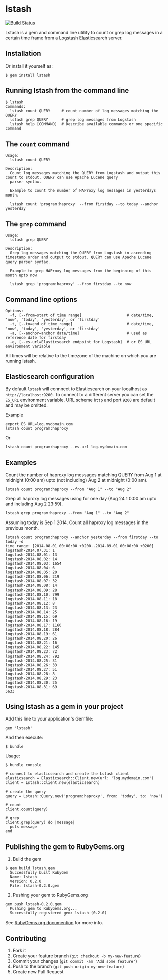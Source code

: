 # lstash

[![Build Status](https://travis-ci.org/kjwierenga/lstash.svg?branch=master)](https://travis-ci.org/kjwierenga/lstash)

Lstash is a gem and command line utility to count or grep log messages in a certain time frame from a Logstash Elasticsearch server.

## Installation

Or install it yourself as:

    $ gem install lstash

## Running lstash from the command line

	$ lstash
	Commands:
	  lstash count QUERY     # count number of log messages matching the QUERY
	  lstash grep QUERY      # grep log messages from Logstash
	  lstash help [COMMAND]  # Describe available commands or one specific command

## The `count` command

	Usage:
	  lstash count QUERY

	Description:
	  Count log messages matching the QUERY from Logstash and output this count to stdout. QUERY can use Apache Lucene query
	  parser syntax.

	  Example to count the number of HAProxy log messages in yesterdays month.

	  lstash count 'program:haproxy' --from firstday --to today --anchor yesterday

## The `grep` command

	Usage:
	  lstash grep QUERY

	Description:
	  Grep log messages matching the QUERY from Logstash in ascending timestamp order and output to stdout. QUERY can use Apache Lucene query parser syntax.

	  Example to grep HAProxy log messages from the beginning of this month upto now

	  lstash grep 'program:haproxy' --from firstday --to now

## Command line options

	Options:
	  -f, [--from=start of time range]                    # date/time, 'now', 'today', 'yesterday', or 'firstday'
	  -t, [--to=end of time range]                        # date/time, 'now', 'today', 'yesterday', or 'firstday'
	  -a, [--anchor=anchor date/time]                     # used as reference date for firstday
	  -e, [--es-url=Elasticsearch endpoint for Logstash]  # or ES_URL environment variable

All times will be relative to the timezone of the machine on which you are running lstash.

## Elasticsearch configuration

By default `lstash` will connnect to Elasticsearch on your localhost as `http://localhost:9200`. To connect
to a different server you can set the `ES_URL` environment variable. URL scheme `http` and port `9200` are default
and may be omitted.

Example

    export ES_URL=log.mydomain.com
    lstash count program:haproxy

Or

	lstash count program:haproxy --es-url log.mydomain.com

## Examples

Count the number of haproxy log messages matching QUERY from Aug 1 at midnight (0:00 am) upto (not including) Aug 2 at midnight (0:00 am).

    lstash count program:haproxy --from "Aug 1" --to "Aug 2"

Grep all haproxy log messages using for one day (Aug 24 1 0:00 am upto and including Aug 2 23:59).

    lstash grep program:haproxy --from "Aug 1" --to "Aug 2"

Assuming today is Sep 1 2014. Count all haproxy log messages in the previous month.

	lstash count program:haproxy --anchor yesterday --from firstday --to today -d
	time range: [2014-08-01 00:00:00 +0200..2014-09-01 00:00:00 +0200]
	logstash-2014.07.31: 1
	logstash-2014.08.01: 13
	logstash-2014.08.02: 14
	logstash-2014.08.03: 1654
	logstash-2014.08.04: 6
	logstash-2014.08.05: 20
	logstash-2014.08.06: 219
	logstash-2014.08.07: 32
	logstash-2014.08.08: 14
	logstash-2014.08.09: 28
	logstash-2014.08.10: 799
	logstash-2014.08.11: 18
	logstash-2014.08.12: 8
	logstash-2014.08.13: 23
	logstash-2014.08.14: 25
	logstash-2014.08.15: 69
	logstash-2014.08.16: 19
	logstash-2014.08.17: 1160
	logstash-2014.08.18: 284
	logstash-2014.08.19: 61
	logstash-2014.08.20: 26
	logstash-2014.08.21: 16
	logstash-2014.08.22: 145
	logstash-2014.08.23: 72
	logstash-2014.08.24: 792
	logstash-2014.08.25: 31
	logstash-2014.08.26: 33
	logstash-2014.08.27: 51
	logstash-2014.08.28: 8
	logstash-2014.08.29: 23
	logstash-2014.08.30: 25
	logstash-2014.08.31: 69
	5633

## Using lstash as a gem in your project

Add this line to your application's Gemfile:

    gem 'lstash'

And then execute:

    $ bundle

Usage:

	$ bundle console

	# connect to elasticsearch and create the Lstash client
	elasticsearch = Elasticsearch::Client.new(url: 'log.mydomain.com')
	client = Lstash::Client.new(elasticsearch)

	# create the query
	query = Lstash::Query.new('program:haproxy', from: 'today', to: 'now')

	# count
	client.count(query)

	# grep
	client.grep(query) do |message|
	  puts message
	end

## Publishing the gem to RubyGems.org

1. Build the gem

```
$ gem build lstash.gem
  Successfully built RubyGem
  Name: lstash
  Version: 0.2.0
  File: lstash-0.2.0.gem
```

2. Pushing your gem to RubyGems.org

```
gem push lstash-0.2.0.gem
  Pushing gem to RubyGems.org...
  Successfully registered gem: lstash (0.2.0)
```

See [RubyGems.org documention](https://guides.rubygems.org/) for more info.

## Contributing

1. Fork it
2. Create your feature branch (`git checkout -b my-new-feature`)
3. Commit your changes (`git commit -am 'Add some feature'`)
4. Push to the branch (`git push origin my-new-feature`)
5. Create new Pull Request
